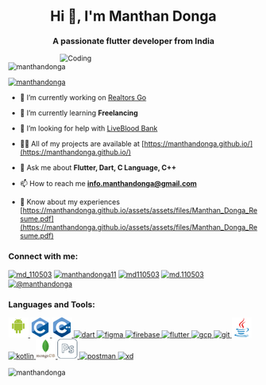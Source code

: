 <h1 align="center">Hi 👋, I'm Manthan Donga</h1>
<h3 align="center">A passionate flutter developer from India</h3>

<img align="right" alt="Coding" width="400" src="https://bs-uploads.toptal.io/blackfish-uploads/components/seo/5796273/og_image/optimized/code-sharing-angular-dart-flutter-bloc-fdde1ea49ed55f1ab00c61d9dabeb97c.png">

<p align="left"> <img src="https://komarev.com/ghpvc/?username=manthandonga&label=Profile%20views&color=0e75b6&style=flat" alt="manthandonga" /> </p>

<p align="left"> <a href="https://github.com/ryo-ma/github-profile-trophy"><img src="https://github-profile-trophy.vercel.app/?username=manthandonga" alt="manthandonga" /></a> </p>

- 🔭 I’m currently working on [Realtors Go](https://realtorsgo.com/)

- 🌱 I’m currently learning **Freelancing**

- 🤝 I’m looking for help with [LiveBlood Bank](https://www.livebloodbank.co.in/)

- 👨‍💻 All of my projects are available at [https://manthandonga.github.io/](https://manthandonga.github.io/)

- 💬 Ask me about **Flutter, Dart, C Language, C++**

- 📫 How to reach me **info.manthandonga@gmail.com**

- 📄 Know about my experiences [https://manthandonga.github.io/assets/assets/files/Manthan_Donga_Resume.pdf](https://manthandonga.github.io/assets/assets/files/Manthan_Donga_Resume.pdf)

<h3 align="left">Connect with me:</h3>
<p align="left">
<a href="https://twitter.com/md_110503" target="blank"><img align="center" src="https://raw.githubusercontent.com/rahuldkjain/github-profile-readme-generator/master/src/images/icons/Social/twitter.svg" alt="md_110503" height="30" width="40" /></a>
<a href="https://linkedin.com/in/manthandonga11" target="blank"><img align="center" src="https://raw.githubusercontent.com/rahuldkjain/github-profile-readme-generator/master/src/images/icons/Social/linked-in-alt.svg" alt="manthandonga11" height="30" width="40" /></a>
<a href="https://fb.com/md110503" target="blank"><img align="center" src="https://raw.githubusercontent.com/rahuldkjain/github-profile-readme-generator/master/src/images/icons/Social/facebook.svg" alt="md110503" height="30" width="40" /></a>
<a href="https://instagram.com/md.110503" target="blank"><img align="center" src="https://raw.githubusercontent.com/rahuldkjain/github-profile-readme-generator/master/src/images/icons/Social/instagram.svg" alt="md.110503" height="30" width="40" /></a>
<a href="https://www.youtube.com/c/@manthandonga" target="blank"><img align="center" src="https://raw.githubusercontent.com/rahuldkjain/github-profile-readme-generator/master/src/images/icons/Social/youtube.svg" alt="@manthandonga" height="30" width="40" /></a>
</p>

<h3 align="left">Languages and Tools:</h3>
<p align="left"> <a href="https://developer.android.com" target="_blank" rel="noreferrer"> <img src="https://raw.githubusercontent.com/devicons/devicon/master/icons/android/android-original-wordmark.svg" alt="android" width="40" height="40"/> </a> <a href="https://www.cprogramming.com/" target="_blank" rel="noreferrer"> <img src="https://raw.githubusercontent.com/devicons/devicon/master/icons/c/c-original.svg" alt="c" width="40" height="40"/> </a> <a href="https://www.w3schools.com/cpp/" target="_blank" rel="noreferrer"> <img src="https://raw.githubusercontent.com/devicons/devicon/master/icons/cplusplus/cplusplus-original.svg" alt="cplusplus" width="40" height="40"/> </a> <a href="https://dart.dev" target="_blank" rel="noreferrer"> <img src="https://www.vectorlogo.zone/logos/dartlang/dartlang-icon.svg" alt="dart" width="40" height="40"/> </a> <a href="https://www.figma.com/" target="_blank" rel="noreferrer"> <img src="https://www.vectorlogo.zone/logos/figma/figma-icon.svg" alt="figma" width="40" height="40"/> </a> <a href="https://firebase.google.com/" target="_blank" rel="noreferrer"> <img src="https://www.vectorlogo.zone/logos/firebase/firebase-icon.svg" alt="firebase" width="40" height="40"/> </a> <a href="https://flutter.dev" target="_blank" rel="noreferrer"> <img src="https://www.vectorlogo.zone/logos/flutterio/flutterio-icon.svg" alt="flutter" width="40" height="40"/> </a> <a href="https://cloud.google.com" target="_blank" rel="noreferrer"> <img src="https://www.vectorlogo.zone/logos/google_cloud/google_cloud-icon.svg" alt="gcp" width="40" height="40"/> </a> <a href="https://git-scm.com/" target="_blank" rel="noreferrer"> <img src="https://www.vectorlogo.zone/logos/git-scm/git-scm-icon.svg" alt="git" width="40" height="40"/> </a> <a href="https://www.java.com" target="_blank" rel="noreferrer"> <img src="https://raw.githubusercontent.com/devicons/devicon/master/icons/java/java-original.svg" alt="java" width="40" height="40"/> </a> <a href="https://kotlinlang.org" target="_blank" rel="noreferrer"> <img src="https://www.vectorlogo.zone/logos/kotlinlang/kotlinlang-icon.svg" alt="kotlin" width="40" height="40"/> </a> <a href="https://www.mongodb.com/" target="_blank" rel="noreferrer"> <img src="https://raw.githubusercontent.com/devicons/devicon/master/icons/mongodb/mongodb-original-wordmark.svg" alt="mongodb" width="40" height="40"/> </a> <a href="https://www.photoshop.com/en" target="_blank" rel="noreferrer"> <img src="https://raw.githubusercontent.com/devicons/devicon/master/icons/photoshop/photoshop-line.svg" alt="photoshop" width="40" height="40"/> </a> <a href="https://postman.com" target="_blank" rel="noreferrer"> <img src="https://www.vectorlogo.zone/logos/getpostman/getpostman-icon.svg" alt="postman" width="40" height="40"/> </a> <a href="https://www.adobe.com/products/xd.html" target="_blank" rel="noreferrer"> <img src="https://cdn.worldvectorlogo.com/logos/adobe-xd.svg" alt="xd" width="40" height="40"/> </a> </p>

<p><img align="center" src="https://github-readme-stats.vercel.app/api/top-langs?username=manthandonga&show_icons=true&locale=en&layout=compact" alt="manthandonga" /></p>
